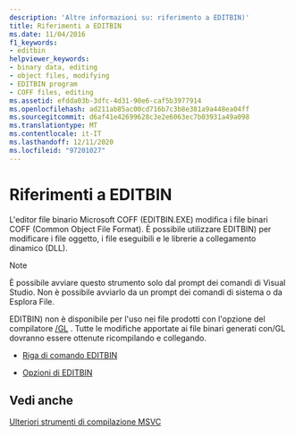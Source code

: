 ```yaml
---
description: 'Altre informazioni su: riferimento a EDITBIN)'
title: Riferimenti a EDITBIN
ms.date: 11/04/2016
f1_keywords:
- editbin
helpviewer_keywords:
- binary data, editing
- object files, modifying
- EDITBIN program
- COFF files, editing
ms.assetid: efdda03b-3dfc-4d31-90e6-caf5b3977914
ms.openlocfilehash: ad211ab85ac00cd716b7c3b8e381a9a448ea04ff
ms.sourcegitcommit: d6af41e42699628c3e2e6063ec7b03931a49a098
ms.translationtype: MT
ms.contentlocale: it-IT
ms.lasthandoff: 12/11/2020
ms.locfileid: "97201027"
---
```

# <a name="editbin-reference"></a>Riferimenti a EDITBIN

L'editor file binario Microsoft COFF (EDITBIN.EXE) modifica i file binari COFF (Common Object File Format). È possibile utilizzare EDITBIN) per modificare i file oggetto, i file eseguibili e le librerie a collegamento dinamico (DLL).

> [!NOTE]
> È possibile avviare questo strumento solo dal prompt dei comandi di Visual Studio. Non è possibile avviarlo da un prompt dei comandi di sistema o da Esplora File.

EDITBIN) non è disponibile per l'uso nei file prodotti con l'opzione del compilatore [/GL](gl-whole-program-optimization.md) . Tutte le modifiche apportate ai file binari generati con/GL dovranno essere ottenute ricompilando e collegando.

- [Riga di comando EDITBIN](editbin-command-line.md)

- [Opzioni di EDITBIN](editbin-options.md)

## <a name="see-also"></a>Vedi anche

[Ulteriori strumenti di compilazione MSVC](c-cpp-build-tools.md)
